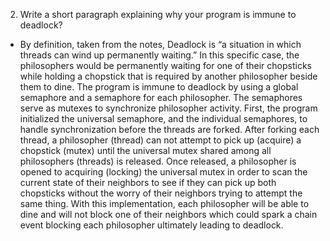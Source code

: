 2. Write a short paragraph explaining why your program is immune to deadlock?

- By definition, taken from the notes, Deadlock is “a situation in which threads can wind up permanently waiting.” In this specific case, the philosophers would be permanently waiting for one of their chopsticks while holding a chopstick that is required by another philosopher beside them to dine. The program is immune to deadlock by using a global semaphore and a semaphore for each philosopher. The semaphores serve as mutexes to synchronize philosopher activity. First, the program initialized the universal semaphore, and the individual semaphores, to handle synchronization before the threads are forked. After forking each thread, a philosopher (thread) can not attempt to pick up (acquire) a chopstick (mutex) until the universal mutex shared among all philosophers (threads) is released. Once released, a philosopher is opened to acquiring (locking) the universal mutex in order to scan the current state of their neighbors to see if they can pick up both chopsticks without the worry of their neighbors trying to attempt the same thing. With this implementation, each philosopher will be able to dine and will not block one of their neighbors which could spark a chain event blocking each philosopher ultimately leading to deadlock.
